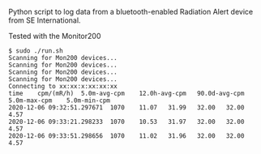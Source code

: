 Python script to log data from a bluetooth-enabled Radiation Alert
device from SE International.

Tested with the Monitor200

~~~
$ sudo ./run.sh
Scanning for Mon200 devices...
Scanning for Mon200 devices...
Scanning for Mon200 devices...
Scanning for Mon200 devices...
Connecting to xx:xx:x:xx:xx:xx
time	cpm/(mR/h)	5.0m-avg-cpm	12.0h-avg-cpm	90.0d-avg-cpm	5.0m-max-cpm	5.0m-min-cpm
2020-12-06 09:32:51.297671	1070	11.07	31.99	32.00	32.00	4.57
2020-12-06 09:33:21.298233	1070	10.53	31.97	32.00	32.00	4.57
2020-12-06 09:33:51.298656	1070	11.02	31.96	32.00	32.00	4.57
~~~
